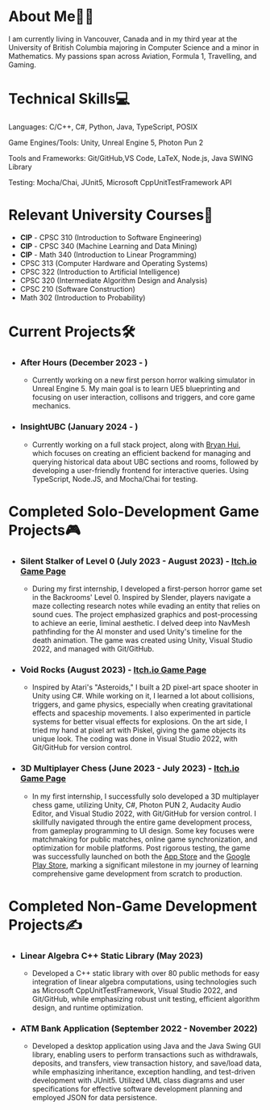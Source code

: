 <!-- ## Check out my game creations here: [Itch.io Game Porfolio](https://skyl1ne0.itch.io/) -->

# About Me👨‍💻

I am currently living in Vancouver, Canada and in my third year at the University of British Columbia majoring in Computer Science and a minor in Mathematics. My passions span across Aviation, Formula 1, Travelling, and Gaming. 

# Technical Skills💻

Languages: C/C++, C#, Python, Java, TypeScript, POSIX

Game Engines/Tools: Unity, Unreal Engine 5, Photon Pun 2

Tools and Frameworks: Git/GitHub,VS Code, LaTeX, Node.js, Java SWING Library

Testing: Mocha/Chai, JUnit5, Microsoft CppUnitTestFramework API <br>


# Relevant University Courses📝

- **CIP** - CPSC 310 (Introduction to Software Engineering)
- **CIP** - CPSC 340 (Machine Learning and Data Mining)
- **CIP** - Math 340 (Introduction to Linear Programming)
- CPSC 313 (Computer Hardware and Operating Systems)
- CPSC 322 (Introduction to Artificial Intelligence)
- CPSC 320 (Intermediate Algorithm Design and Analysis)
- CPSC 210 (Software Construction)
- Math 302 (Introduction to Probability)

# Current Projects🛠️
- ### After Hours (December 2023 - )
  - Currently working on a new first person horror walking simulator in Unreal Engine 5. My main goal is to learn UE5 blueprinting and focusing on user interaction, collisons and triggers, and core game mechanics. 
- ### InsightUBC (January 2024 - )
  - Currently working on a full stack project, along with [Bryan Hui](https://github.com/Sudo-BryanH), which focuses on creating an efficient backend for managing and querying historical data about UBC sections and rooms, followed by developing a user-friendly frontend for interactive queries. Using TypeScript, Node.JS, and Mocha/Chai for testing.
# Completed Solo-Development Game Projects🎮
- ### Silent Stalker of Level 0 (July 2023 - August 2023) - [Itch.io Game Page](https://skyl1ne0.itch.io/silent-stalker-of-level-0)
  - During my first internship, I developed a first-person horror game set in the Backrooms' Level 0. Inspired by Slender, players navigate a maze collecting research notes while evading an entity that relies on sound cues. The project emphasized graphics and post-processing to achieve an eerie, liminal aesthetic. I delved deep into NavMesh pathfinding for the AI monster and used Unity's timeline for the death animation. The game was created using Unity, Visual Studio 2022, and managed with Git/GitHub.
- ### Void Rocks (August 2023) - [Itch.io Game Page](https://skyl1ne0.itch.io/void-rocks)
  - Inspired by Atari's "Asteroids," I built a 2D pixel-art space shooter in Unity using C#. While working on it, I learned a lot about collisions, triggers, and game physics, especially when creating gravitational effects and spaceship movements. I also experimented in particle systems for better visual effects for explosions. On the art side, I tried my hand at pixel art with Piskel, giving the game objects its unique look. The coding was done in Visual Studio 2022, with Git/GitHub for version control.
- ### 3D Multiplayer Chess (June 2023 - July 2023) - [Itch.io Game Page](https://skyl1ne0.itch.io/chess-3d)
  - In my first internship, I successfully solo developed a 3D multiplayer chess game, utilizing Unity, C#, Photon PUN 2, Audacity Audio Editor, and Visual Studio 2022, with Git/GitHub for version control. I skillfully navigated through the entire game development process, from gameplay programming to UI design. Some key focuses were matchmaking for public matches,  online game synchronization, and optimization for mobile platforms. Post rigorous testing, the game was successfully launched on both the [App Store](https://apps.apple.com/ca/app/super-chess-3d/id6452748872?platform=iphone) and the [Google Play Store](https://play.google.com/store/apps/details?id=com.giro.superchess), marking a significant milestone in my journey of learning comprehensive game development from scratch to production.

# Completed Non-Game Development Projects✍️

- ### Linear Algebra C++ Static Library (May 2023)
  - Developed a C++ static library with over 80 public methods for easy integration of linear algebra computations, using technologies such as Microsoft CppUnitTestFramework, Visual Studio 2022, and Git/GitHub, while emphasizing robust unit testing, efficient algorithm design, and runtime optimization.
- ### ATM Bank Application (September 2022 - November 2022)
  - Developed a desktop application using Java and the Java Swing GUI library, enabling users to perform transactions such as withdrawals, deposits, and transfers, view transaction history, and save/load data, while emphasizing inheritance, exception handling, and test-driven development with JUnit5. Utilized UML class diagrams and user specifications for effective software development planning and employed JSON for data persistence.
